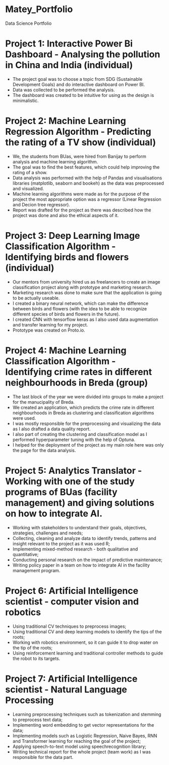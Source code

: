 # Matey_Portfolio
Data Science Portfolio

# Project 1: Interactive Power Bi Dashboard - Analysing the pollution in China and India (individual)
- The project goal was to choose a topic from SDG (Sustainable Development Goals) and do interactive dashboard on Power BI.
- Data was collected to be performed the analysis.
- The dashboard was created to be intuitive for using as the design is minimalistic.

# Project 2: Machine Learning Regression Algorithm - Predicting the rating of a TV show (individual)
- We, the students from BUas, were hired from Banijay to perform analysis and machine learning algorithm.
- The goal was to find the best features, which could help improving the rating of a show.
- Data analysis was performed with the help of Pandas and visualisations libraries (matplotlib, seaborn and bookeh) as the data was preprocessed and visualized.
- Machine learning algorithms were made as for the purpose of the project the most appropriate option was a regressor (Linear Regression and Decion tree regressor).
- Report was drafted for the project as there was described how the project was done and also the ethical aspects of it.

# Project 3: Deep Learning Image Classification Algorithm - Identifying birds and flowers (individual)
- Our mentors from university hired us as freelancers to create an image classification project along with prototype and marketing research.
- Marketing research was done to make sure that the application is going to be actually useable.
- I created a binary neural network, which can make the difference between birds and flowers (with the idea to be able to recognize different species of birds and flowers in the future).
- I created CNN with tensorflow keras as I also used data augmentation and transfer learning for my project.
- Prototype was created on Proto.io.

# Project 4: Machine Learning Classification Algorithm - Identifying crime rates in different neighbourhoods in Breda (group)
- The last block of the year we were divided into groups to make a project for the manucipality of Breda.
- We created an application, which predicts the crime rate in different neighbourhoods in Breda as clustering and classification algorithms were used.
- I was mostly responsible for the preprocessing and visualizing the data as I also drafted a data quality report.
- I also part of creating the clustering and classification model as I performed hyperparameter tuning with the help of Optuna.
- I helped for the deployment of the project as my main role here was only the page for the data analysis.

# Project 5: Analytics Translator - Working with one of the study programs of BUas (facility management) and giving solutions on how to integrate AI.
- Working with stakeholders to understand their goals, objectives, strategies, challenges and needs;
- Collecting, cleaning and analyze data to identify trends, patterns and insight relevant to the project as it was used R;
- Implementing mixed-method research - both qualitative and quantitative;
- Conducting personal research on the impact of predictive maintenance;
- Writing policy paper in a team on how to integrate AI in the facility management program.

# Project 6: Artificial Intelligence scientist - computer vision and robotics
- Using traditional CV techniques to preprocess images;
- Using traditional CV and deep learning models to identify the tips of the roots;
- Working with robotics environment, so it can guide it to drop water on the tip of the roots;
- Using reinforcement learning and traditional controller methods to guide the robot to its targets.

# Project 7: Artificial Intelligence scientist - Natural Language Processing
- Learning preprocessing techniques such as tokenization and stemming to preprocess text data;
- Implementing word embedding to get vector representations for the data;
- Implementing models such as Logistic Regression, Naive Bayes, RNN and Transformer learning for reaching the goal of the project;
- Applying speech-to-text model using speechrecognition library;
- Writing technical report for the whole project (team work) as I was responsible for the data part.
